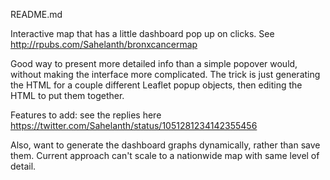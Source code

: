 README.md

Interactive map that has a little dashboard pop up on clicks. See http://rpubs.com/Sahelanth/bronxcancermap

Good way to present more detailed info than a simple popover would, without making the interface more complicated.
The trick is just generating the HTML for a couple different Leaflet popup objects, then editing the
HTML to put them together. 

Features to add: see the replies here https://twitter.com/Sahelanth/status/1051281234142355456

Also, want to generate the dashboard graphs dynamically, rather than save them. Current approach can't scale to a nationwide map with same level of detail.